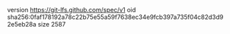 version https://git-lfs.github.com/spec/v1
oid sha256:0faf178192a78c22b75e55a59f7638ec34e9fcb397a735f04c82d3d92e5eb28a
size 2587
